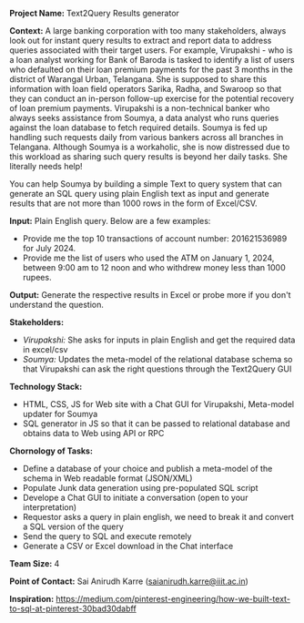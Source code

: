 **Project Name:** Text2Query Results generator

**Context:** A large banking corporation with too many stakeholders, always look out for instant query results to extract and report data to address queries associated with their target users. For example, Virupakshi - who is a loan analyst working for Bank of Baroda is tasked to identify a list of users who defaulted on their loan premium payments for the past 3 months in the district of Warangal Urban, Telangana. She is supposed to share this information with loan field operators Sarika, Radha, and Swaroop so that they can conduct an in-person follow-up exercise for the potential recovery of loan premium payments. Virupakshi is a non-technical banker who always seeks assistance from Soumya, a data analyst who runs queries against the loan database to fetch required details. 
Soumya is fed up handling such requests daily from various bankers across all branches in Telangana. Although Soumya is a workaholic, she is now distressed due to this workload as sharing such query results is beyond her daily tasks. She literally needs help!

You can help Soumya by building a simple Text to query system that can generate an SQL query using plain English text as input and generate results that are not more than 1000 rows in the form of Excel/CSV.

**Input:** Plain English query. Below are a few examples:
* Provide me the top 10 transactions of account number: 201621536989 for July 2024.
* Provide me the list of users who used the ATM on January 1, 2024, between 9:00 am to 12 noon and who withdrew money less than 1000 rupees. 

**Output:** Generate the respective results in Excel or probe more if you don't understand the question.

**Stakeholders:**
* _Virupakshi:_ She asks for inputs in plain English and get the required data in excel/csv
* _Soumya:_ Updates the meta-model of the relational database schema so that Virupakshi can ask the right questions through the Text2Query GUI

**Technology Stack:**
* HTML, CSS, JS for Web site with a Chat GUI for Virupakshi, Meta-model updater for Soumya
* SQL generator in JS so that it can be passed to relational database and obtains data to Web using API or RPC

**Chornology of Tasks:**
* Define a database of your choice and publish a meta-model of the schema in Web readable format (JSON/XML)
* Populate Junk data generation using pre-populated SQL script
* Develope a Chat GUI to initiate a conversation (open to your interpretation)
* Requestor asks a query in plain english, we need to break it and convert a SQL version of the query
* Send the query to SQL and execute remotely
* Generate a CSV or Excel download in the Chat interface

**Team Size:** 4

**Point of Contact:** Sai Anirudh Karre (saianirudh.karre@iiit.ac.in)

**Inspiration:** https://medium.com/pinterest-engineering/how-we-built-text-to-sql-at-pinterest-30bad30dabff
